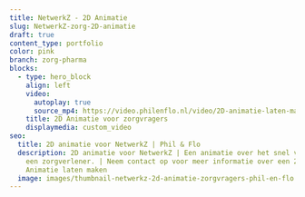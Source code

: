 ```yaml
---
title: NetwerkZ - 2D Animatie
slug: NetwerkZ-zorg-2D-animatie
draft: true
content_type: portfolio
color: pink
branch: zorg-pharma
blocks:
  - type: hero_block
    align: left
    video:
      autoplay: true
      source_mp4: https://video.philenflo.nl/video/2D-animatie-laten-maken-voor-de-zorg.mp4
    title: 2D Animatie voor zorgvragers
    displaymedia: custom_video
seo:
  title: 2D animatie voor NetwerkZ | Phil & Flo
  description: 2D animatie voor NetwerkZ | Een animatie over het snel vinden van
    een zorgverlener. | Neem contact op voor meer informatie over een 2D
    Animatie laten maken
  image: images/thumbnail-netwerkz-2d-animatie-zorgvragers-phil-en-flo.png
---
```

